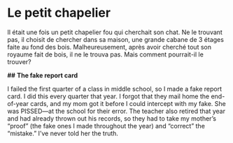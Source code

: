 # Le petit chapelier

Il était une fois un petit chapelier fou qui cherchait son chat. Ne le trouvant pas, il choisit de chercher dans sa maison, une grande cabane de 3 étages faite au fond des bois. Malheureusement, après avoir cherché tout son royaume fait de bois, il ne le trouva pas. Mais comment pourrait-il le trouver?

**##** **The fake report card**

I failed the first quarter of a class in middle school, so I made a fake report card. I did this every quarter that year. I forgot that they mail home the end-of-year cards, and my mom got it before I could intercept with my fake. She was PISSED—at the school for their error. The teacher also retired that year and had already thrown out his records, so they had to take my mother’s “proof” (the fake ones I made throughout the year) and “correct” the “mistake.” I’ve never told her the truth.